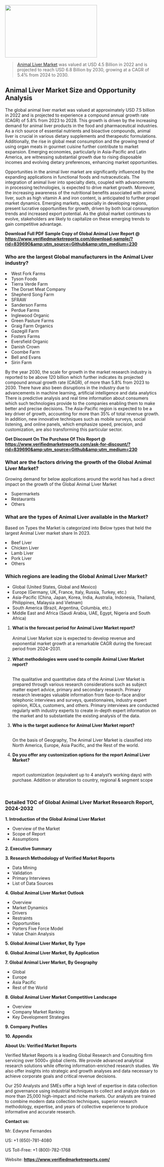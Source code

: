 <img src="https://ffe5etoiles.com/wp-content/uploads/2024/12/MST1-300x171.png" alt="" width="300" height="171" class="alignnone size-medium wp-image-20088" /><blockquote><p><p><a href="https://www.verifiedmarketreports.com/download-sample/?rid=839690&utm_source=Github&utm_medium=230" target="_blank">Animal Liver Market</a> was valued at USD 4.5 Billion in 2022 and is projected to reach USD 6.8 Billion by 2030, growing at a CAGR of 5.4% from 2024 to 2030.</p></blockquote><p><h2>Animal Liver Market Size and Opportunity Analysis</h2><p>The global animal liver market was valued at approximately USD 7.5 billion in 2022 and is projected to experience a compound annual growth rate (CAGR) of 5.8% from 2023 to 2028. This growth is driven by the increasing demand for animal liver products in the food and pharmaceutical industries. As a rich source of essential nutrients and bioactive compounds, animal liver is crucial in various dietary supplements and therapeutic formulations. Additionally, the rise in global meat consumption and the growing trend of using organ meats in gourmet cuisine further contribute to market expansion. Emerging economies, particularly in Asia-Pacific and Latin America, are witnessing substantial growth due to rising disposable incomes and evolving dietary preferences, enhancing market opportunities.</p><p>Opportunities in the animal liver market are significantly influenced by the expanding applications in functional foods and nutraceuticals. The integration of animal liver into specialty diets, coupled with advancements in processing technologies, is expected to drive market growth. Moreover, the increasing awareness of the nutritional benefits associated with animal liver, such as high vitamin A and iron content, is anticipated to further propel market dynamics. Emerging markets, especially in developing regions, present lucrative opportunities for growth, driven by both local consumption trends and increased export potential. As the global market continues to evolve, stakeholders are likely to capitalize on these emerging trends to gain competitive advantage.</p></p><p class=""><strong>Download Full PDF Sample Copy of Global Animal Liver Report @ <a href="https://www.verifiedmarketreports.com/download-sample/?rid=839690&amp;utm_source=Github&amp;utm_medium=230" target="_blank">https://www.verifiedmarketreports.com/download-sample/?rid=839690&amp;utm_source=Github&amp;utm_medium=230</a></strong></p><h3 id="" class="">Who are the largest Global manufacturers in the Animal Liver industry?</h3><p><li>West Fork Farms</li><li> Tyson Foods</li><li> Tierra Verde Farm</li><li> The Dorset Meat Company</li><li> Shepherd Song Farm</li><li> SFRAW</li><li> Sanderson Farms</li><li> Perdue Farms</li><li> Inglewood Organic</li><li> Green Pasture Farms</li><li> Graig Farm Organics</li><li> Gazegill Farm</li><li> Fosters Farms</li><li> Eversfield Organic</li><li> Danish Crown</li><li> Coombe Farm</li><li> Bell and Evans</li><li> Sirin Farm</li></p><div class=""><div class="" dir="" data-message-author-role="" data-message-id="" data-message-model-slug=""><div class=""><div class=""><div class=""><div class="" dir="" data-message-author-role="" data-message-id="" data-message-model-slug=""><div class=""><div class=""><p>By the year 2030, the scale for growth in the market research industry is reported to be above 120 billion which further indicates its projected compound annual growth rate (CAGR), of more than 5.8% from 2023 to 2030. There have also been disruptions in the industry due to advancements in machine learning, artificial intelligence and data analytics There is predictive analysis and real time information about consumers which such technologies provide to the companies enabling them to make better and precise decisions. The Asia-Pacific region is expected to be a key driver of growth, accounting for more than 35% of total revenue growth. In addition, new innovative techniques such as mobile surveys, social listening, and online panels, which emphasize speed, precision, and customization, are also transforming this particular sector.</p><p><strong>Get Discount On The Purchase Of This Report @&nbsp; <a href="https://www.verifiedmarketreports.com/ask-for-discount/?rid=839690&amp;utm_source=Github&amp;utm_medium=230" target="_blank">https://www.verifiedmarketreports.com/ask-for-discount/?rid=839690&amp;utm_source=Github&amp;utm_medium=230</a></strong></p></div></div></div></div></div></div></div></div><h3 id="" class="">What are the factors driving the growth of the Global Animal Liver Market?</h3><p id="" class="">Growing demand for below applications around the world has had a direct impact on the growth of the Global Animal Liver Market</p><p id="" class=""><li>Supermarkets</li><li> Restaurants</li><li> Others</li></p><h3 id="" class="">What are the types of Animal Liver available in the Market?</h3><p id="" class="">Based on Types the Market is categorized into Below types that held the largest Animal Liver market share In 2023.</p><p id="" class=""><li>Beef Liver</li><li> Chicken Liver</li><li> Lamb Liver</li><li> Pork Liver</li><li> Others</li></p><h3 id="" class="">Which regions are leading the Global Animal Liver Market?</h3><ul><li>Global (United States, Global and Mexico)</li><li>Europe (Germany, UK, France, Italy, Russia, Turkey, etc.)</li><li>Asia-Pacific (China, Japan, Korea, India, Australia, Indonesia, Thailand, Philippines, Malaysia and Vietnam)</li><li>South America (Brazil, Argentina, Columbia, etc.)</li><li>Middle East and Africa (Saudi Arabia, UAE, Egypt, Nigeria and South Africa)</li></ul><p><ol><li><strong>What is the forecast period for Animal Liver Market report?<br /></strong><br /><span data-sheets-root="1" data-sheets-value="{&quot;1&quot;:2,&quot;2&quot;:&quot;XXXX size is expected to develop revenue and exponential market growth at a remarkable CAGR during the forecast period from 2024&ndash;2030.&quot;}" data-sheets-userformat="{&quot;2&quot;:12674,&quot;4&quot;:{&quot;1&quot;:2,&quot;2&quot;:16776960},&quot;10&quot;:2,&quot;11&quot;:0,&quot;15&quot;:&quot;Arial&quot;,&quot;16&quot;:12}">Animal Liver Market size is expected to develop revenue and exponential market growth at a remarkable CAGR during the forecast period from 2024&ndash;2031.</span><br /><br /></li><li><strong>What methodologies were used to compile Animal Liver Market report?<br /><br /></strong><p>The qualitative and quantitative data of the&nbsp;Animal Liver Market is prepared through various research considerations such as subject matter expert advice, primary and secondary research. Primary research leverages valuable information from face-to-face and/or telephonic interviews and surveys, questionnaires, industry expert opinion, KOLs, customers, and others. Primary interviews are conducted regularly with industry experts to create in-depth expert information on the market and to substantiate the existing analysis of the data.&nbsp;</p></li><li><strong>Who is the target audience for Animal Liver Market report?<br /><br /></strong><p>On the basis of Geography, The&nbsp;Animal Liver Market is classified into North America, Europe, Asia Pacific, and the Rest of the world.</p></li><li><strong>Do you offer any customization options for the report Animal Liver Market?<br /><br /></strong><p>report customization (equivalent up to 4 analyst&rsquo;s working days) with purchase. Addition or alteration to country, regional &amp; segment scope</p><p>&nbsp;</p></li></ol></p><h3 id="" class="">Detailed TOC of Global Animal Liver Market Research Report, 2024-2032</h3><p id="" class=""><strong>1. Introduction of the Global Animal Liver Market</strong></p><ul><li>Overview of the Market</li><li>Scope of Report</li><li>Assumptions</li></ul><p id="" class=""><strong>2. Executive Summary</strong></p><p id="" class=""><strong>3. Research Methodology of&nbsp;Verified Market Reports</strong></p><ul><li>Data Mining</li><li>Validation</li><li>Primary Interviews</li><li>List of Data Sources</li></ul><p id="" class=""><strong>4. Global Animal Liver Market Outlook</strong></p><ul><li>Overview</li><li>Market Dynamics</li><li>Drivers</li><li>Restraints</li><li>Opportunities</li><li>Porters Five Force Model</li><li>Value Chain Analysis</li></ul><p id="" class=""><strong>5. Global Animal Liver Market, By&nbsp;Type</strong></p><p id="" class=""><strong>6. Global Animal Liver Market, By Application</strong></p><p id="" class=""><strong>7. Global Animal Liver Market, By Geography</strong></p><ul><li>Global</li><li>Europe</li><li>Asia Pacific</li><li>Rest of the World</li></ul><p id="" class=""><strong>8. Global Animal Liver Market Competitive Landscape</strong></p><ul><li>Overview</li><li>Company Market Ranking</li><li>Key Development Strategies</li></ul><p id="" class=""><strong>9. Company Profiles</strong></p><p id="" class=""><strong>10. Appendix</strong></p><p id="" class=""><strong>About Us: Verified Market Reports</strong></p><p id="" class="">Verified Market Reports is a leading Global Research and Consulting firm servicing over 5000+ global clients. We provide advanced analytical research solutions while offering information-enriched research studies. We also offer insights into strategic and growth analyses and data necessary to achieve corporate goals and critical revenue decisions.</p><p id="" class="">Our 250 Analysts and SMEs offer a high level of expertise in data collection and governance using industrial techniques to collect and analyze data on more than 25,000 high-impact and niche markets. Our analysts are trained to combine modern data collection techniques, superior research methodology, expertise, and years of collective experience to produce informative and accurate research.</p><p id="" class=""><strong>Contact us:</strong></p><p id="" class="">Mr. Edwyne Fernandes</p><p id="" class="">US: +1 (650)-781-4080</p><p id="" class="">US Toll-Free: +1 (800)-782-1768</p><p id="" class="">Website: <a target="" data-test-app-aware-link=""><strong>https://www.verifiedmarketreports.com/</strong></a></p>
